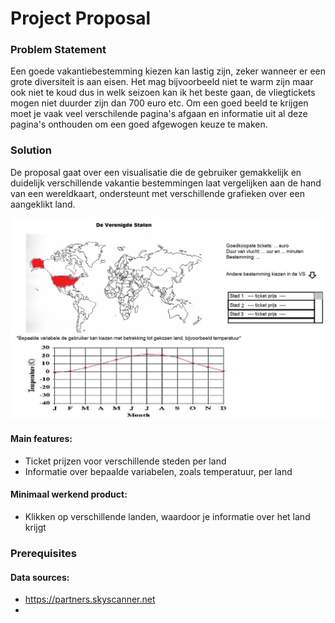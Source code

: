# Project Proposal

### Problem Statement

Een goede vakantiebestemming kiezen kan lastig zijn, zeker wanneer er een grote diversiteit is aan eisen. Het mag bijvoorbeeld niet
te warm zijn maar ook niet te koud dus in welk seizoen kan ik het beste gaan, de vliegtickets mogen niet duurder zijn dan 700 euro etc. 
Om een goed beeld te krijgen moet je vaak veel verschilende pagina's afgaan en informatie uit al deze pagina's onthouden om een 
goed afgewogen keuze te maken.


### Solution
De proposal gaat over een visualisatie die de gebruiker gemakkelijk en duidelijk verschillende vakantie bestemmingen laat vergelijken
aan de hand van een wereldkaart, ondersteunt met verschillende grafieken over een aangeklikt land.

![alt text](https://github.com/StevenProg/ProgrammeerProject/blob/master/Proposal_Idea.jpg)


#### Main features: 
- Ticket prijzen voor verschillende steden per land
- Informatie over bepaalde variabelen, zoals temperatuur, per land

#### Minimaal werkend product:
- Klikken op verschillende landen, waardoor je informatie over het land krijgt

### Prerequisites

#### Data sources:
- https://partners.skyscanner.net
- 


